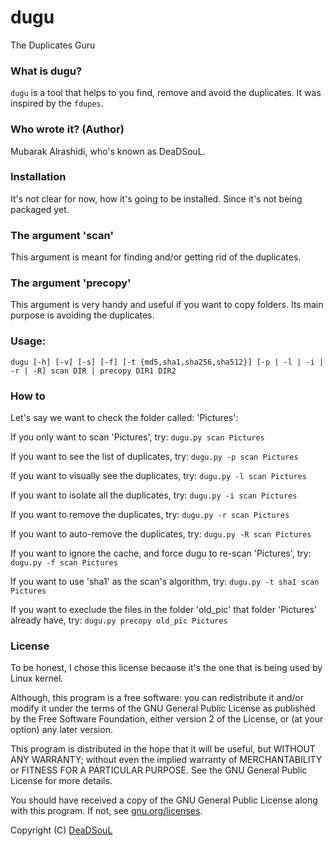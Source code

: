 # dugu
The Duplicates Guru

### What is dugu?
`dugu` is a tool that helps to you find, remove and avoid the duplicates. It was inspired by the `fdupes`.

### Who wrote it? (Author)
Mubarak Alrashidi, who's known as DeaDSouL.


### Installation
It's not clear for now, how it's going to be installed. Since it's not being packaged yet.


### The argument 'scan'
This argument is meant for finding and/or getting rid of the duplicates.

### The argument 'precopy'
This argument is very handy and useful if you want to copy folders.
Its main purpose is avoiding the duplicates.


### Usage:
`dugu [-h] [-v] [-s] [-f] [-t {md5,sha1,sha256,sha512}] [-p | -l | -i | -r | -R] scan DIR | precopy DIR1 DIR2`



### How to
Let's say we want to check the folder called: 'Pictures':


If you only want to scan 'Pictures', try:
`dugu.py scan Pictures`

If you want to see the list of duplicates, try:
`dugu.py -p scan Pictures`

If you want to visually see the duplicates, try:
`dugu.py -l scan Pictures`

If you want to isolate all the duplicates, try:
`dugu.py -i scan Pictures`

If you want to remove the duplicates, try:
`dugu.py -r scan Pictures`

If you want to auto-remove the duplicates, try:
`dugu.py -R scan Pictures`

If you want to ignore the cache, and force dugu to re-scan 'Pictures', try:
`dugu.py -f scan Pictures`

If you want to use 'sha1' as the scan's algorithm, try:
`dugu.py -t sha1 scan Pictures`

If you want to execlude the files in the folder 'old_pic' that folder 'Pictures' already have, try:
`dugu.py precopy old_pic Pictures`



### License
To be honest, I chose this license because it's the one that is being used by Linux kernel.

Although, this program is a free software: you can redistribute it and/or modify it under the terms of the GNU General Public License as published by the Free Software Foundation, either version 2 of the License, or (at your option) any later version.

This program is distributed in the hope that it will be useful, but WITHOUT ANY WARRANTY; without even the implied warranty of MERCHANTABILITY or FITNESS FOR A PARTICULAR PURPOSE. See the GNU General Public License for more details.

You should have received a copy of the GNU General Public License along with this program.  If not, see [gnu.org/licenses](http://www.gnu.org/licenses/).

Copyright (C) [DeaDSouL](https://github.com/DeaDSouL)
